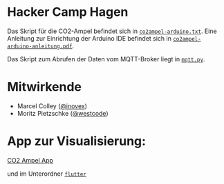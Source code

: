 # Hacker Camp Hagen

Das Skript für die CO2-Ampel befindet sich in [`co2ampel-arduino.txt`](co2ampel-arduino.txt). Eine Anleitung zur Einrichtung der Arduino IDE befindet sich in [`co2ampel-arduino-anleitung.pdf`](co2ampel-arduino-anleitung.pdf).

Das Skript zum Abrufen der Daten vom MQTT-Broker liegt in [`mqtt.py`](mqtt.py).
# Mitwirkende
- Marcel Colley ([@inovex](https://www.inovex.de/de/))
- Moritz Pietzschke ([@westcode](https://westcode.de))

# App zur Visualisierung:
[CO2 Ampel App](https://flutlab.io/sandbox/891c3163-a440-458c-b413-ce80328ddc54)

und im Unterordner [`flutter`](flutter)